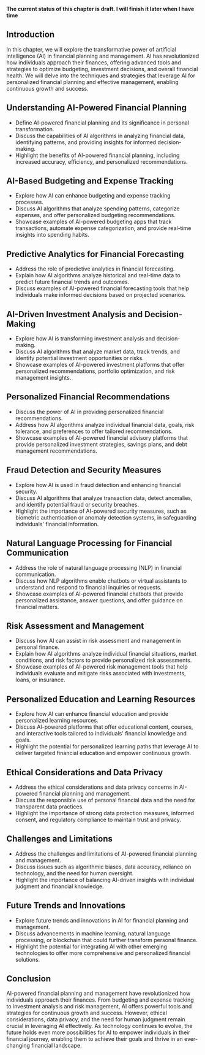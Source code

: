 **The current status of this chapter is draft. I will finish it later when I have time**

Introduction
------------

In this chapter, we will explore the transformative power of artificial intelligence (AI) in financial planning and management. AI has revolutionized how individuals approach their finances, offering advanced tools and strategies to optimize budgeting, investment decisions, and overall financial health. We will delve into the techniques and strategies that leverage AI for personalized financial planning and effective management, enabling continuous growth and success.

Understanding AI-Powered Financial Planning
-------------------------------------------

* Define AI-powered financial planning and its significance in personal transformation.
* Discuss the capabilities of AI algorithms in analyzing financial data, identifying patterns, and providing insights for informed decision-making.
* Highlight the benefits of AI-powered financial planning, including increased accuracy, efficiency, and personalized recommendations.

AI-Based Budgeting and Expense Tracking
---------------------------------------

* Explore how AI can enhance budgeting and expense tracking processes.
* Discuss AI algorithms that analyze spending patterns, categorize expenses, and offer personalized budgeting recommendations.
* Showcase examples of AI-powered budgeting apps that track transactions, automate expense categorization, and provide real-time insights into spending habits.

Predictive Analytics for Financial Forecasting
----------------------------------------------

* Address the role of predictive analytics in financial forecasting.
* Explain how AI algorithms analyze historical and real-time data to predict future financial trends and outcomes.
* Discuss examples of AI-powered financial forecasting tools that help individuals make informed decisions based on projected scenarios.

AI-Driven Investment Analysis and Decision-Making
-------------------------------------------------

* Explore how AI is transforming investment analysis and decision-making.
* Discuss AI algorithms that analyze market data, track trends, and identify potential investment opportunities or risks.
* Showcase examples of AI-powered investment platforms that offer personalized recommendations, portfolio optimization, and risk management insights.

Personalized Financial Recommendations
--------------------------------------

* Discuss the power of AI in providing personalized financial recommendations.
* Address how AI algorithms analyze individual financial data, goals, risk tolerance, and preferences to offer tailored recommendations.
* Showcase examples of AI-powered financial advisory platforms that provide personalized investment strategies, savings plans, and debt management recommendations.

Fraud Detection and Security Measures
-------------------------------------

* Explore how AI is used in fraud detection and enhancing financial security.
* Discuss AI algorithms that analyze transaction data, detect anomalies, and identify potential fraud or security breaches.
* Highlight the importance of AI-powered security measures, such as biometric authentication or anomaly detection systems, in safeguarding individuals' financial information.

Natural Language Processing for Financial Communication
-------------------------------------------------------

* Address the role of natural language processing (NLP) in financial communication.
* Discuss how NLP algorithms enable chatbots or virtual assistants to understand and respond to financial inquiries or requests.
* Showcase examples of AI-powered financial chatbots that provide personalized assistance, answer questions, and offer guidance on financial matters.

Risk Assessment and Management
------------------------------

* Discuss how AI can assist in risk assessment and management in personal finance.
* Explain how AI algorithms analyze individual financial situations, market conditions, and risk factors to provide personalized risk assessments.
* Showcase examples of AI-powered risk management tools that help individuals evaluate and mitigate risks associated with investments, loans, or insurance.

Personalized Education and Learning Resources
---------------------------------------------

* Explore how AI can enhance financial education and provide personalized learning resources.
* Discuss AI-powered platforms that offer educational content, courses, and interactive tools tailored to individuals' financial knowledge and goals.
* Highlight the potential for personalized learning paths that leverage AI to deliver targeted financial education and empower continuous growth.

Ethical Considerations and Data Privacy
---------------------------------------

* Address the ethical considerations and data privacy concerns in AI-powered financial planning and management.
* Discuss the responsible use of personal financial data and the need for transparent data practices.
* Highlight the importance of strong data protection measures, informed consent, and regulatory compliance to maintain trust and privacy.

Challenges and Limitations
--------------------------

* Address the challenges and limitations of AI-powered financial planning and management.
* Discuss issues such as algorithmic biases, data accuracy, reliance on technology, and the need for human oversight.
* Highlight the importance of balancing AI-driven insights with individual judgment and financial knowledge.

Future Trends and Innovations
-----------------------------

* Explore future trends and innovations in AI for financial planning and management.
* Discuss advancements in machine learning, natural language processing, or blockchain that could further transform personal finance.
* Highlight the potential for integrating AI with other emerging technologies to offer more comprehensive and personalized financial solutions.

Conclusion
----------

AI-powered financial planning and management have revolutionized how individuals approach their finances. From budgeting and expense tracking to investment analysis and risk management, AI offers powerful tools and strategies for continuous growth and success. However, ethical considerations, data privacy, and the need for human judgment remain crucial in leveraging AI effectively. As technology continues to evolve, the future holds even more possibilities for AI to empower individuals in their financial journey, enabling them to achieve their goals and thrive in an ever-changing financial landscape.
